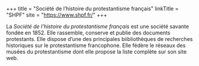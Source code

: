 +++
title = "Société de l’histoire du protestantisme français"
linkTitle = "SHPF"
site = "https://www.shpf.fr/"
+++

La *Société de l’histoire du protestantisme français* est une société savante fondée en 1852. Elle rassemble, conserve et publie des documents protestants. Elle dispose d’une des principales biibliothèques de recherches historiques sur le protestantisme francophone. Elle fédère le réseaux des musées du protestantisme dont elle propose la liste complète sur son site web.
